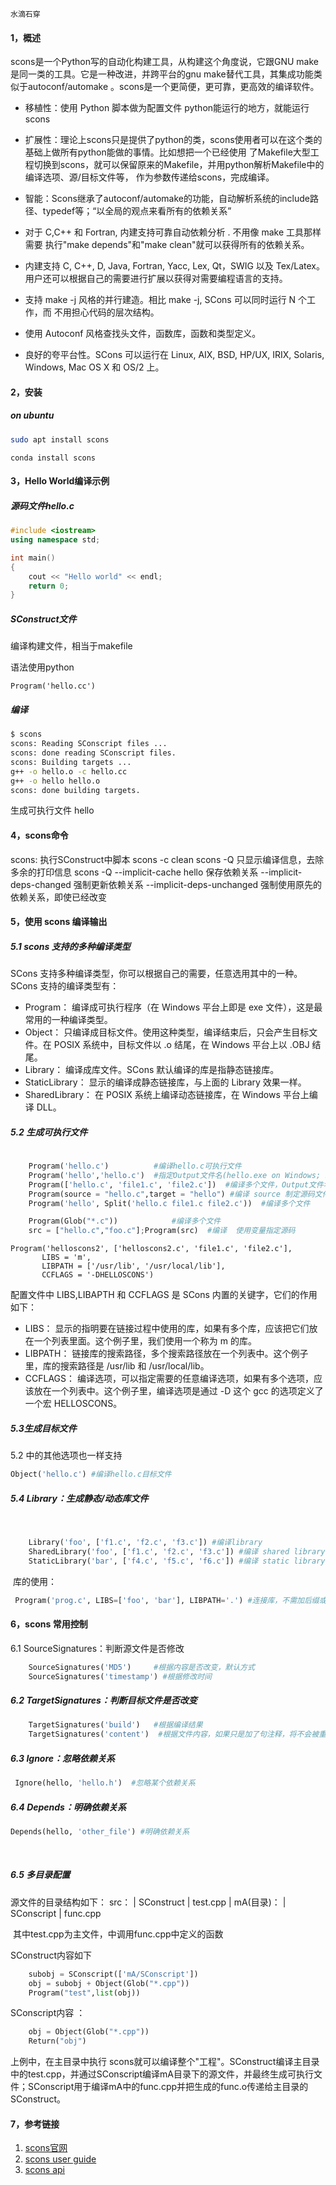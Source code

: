 



```
水滴石穿
```



#### 1，概述

scons是一个Python写的自动化构建工具，从构建这个角度说，它跟GNU make是同一类的工具。它是一种改进，并跨平台的gnu make替代工具，其集成功能类似于autoconf/automake 。scons是一个更简便，更可靠，更高效的编译软件。

- 移植性：使用 Python 脚本做为配置文件 python能运行的地方，就能运行scons


-  扩展性：理论上scons只是提供了python的类，scons使用者可以在这个类的基础上做所有python能做的事情。比如想把一个已经使用
  了Makefile大型工程切换到scons，就可以保留原来的Makefile，并用python解析Makefile中的编译选项、源/目标文件等，
  作为参数传递给scons，完成编译。
- 智能：Scons继承了autoconf/automake的功能，自动解析系统的include路径、typedef等；“以全局的观点来看所有的依赖关系”

- 对于 C,C++ 和 Fortran, 内建支持可靠自动依赖分析 . 不用像 make 工具那样需要 执行"make depends"和"make clean"就可以获得所有的依赖关系。
- 内建支持 C, C++, D, Java, Fortran, Yacc, Lex, Qt，SWIG 以及 Tex/Latex。 用户还可以根据自己的需要进行扩展以获得对需要编程语言的支持。
- 支持 make -j 风格的并行建造。相比 make -j, SCons 可以同时运行 N 个工作，而 不用担心代码的层次结构。
- 使用 Autoconf 风格查找头文件，函数库，函数和类型定义。
- 良好的夸平台性。SCons 可以运行在 Linux, AIX, BSD, HP/UX, IRIX, Solaris,   Windows, Mac OS X 和 OS/2 上。



#### 2，安装

##### on ubuntu

```bash
sudo apt install scons
```



```
conda install scons
```



#### 3，Hello World编译示例

##### 源码文件hello.c

```c++
#include <iostream>
using namespace std;

int main()
{
    cout << "Hello world" << endl;
    return 0;
}
```

##### SConstruct文件

编译构建文件，相当于makefile

语法使用python

```
Program('hello.cc')
```

##### 编译

```bash
$ scons
scons: Reading SConscript files ...
scons: done reading SConscript files.
scons: Building targets ...
g++ -o hello.o -c hello.cc
g++ -o hello hello.o
scons: done building targets.

```

生成可执行文件 hello



#### 4，scons命令

scons: 执行SConstruct中脚本
    scons -c   clean
    scons -Q  只显示编译信息，去除多余的打印信息
    scons -Q   --implicit-cache hello 保存依赖关系
                   --implicit-deps-changed   强制更新依赖关系
                   --implicit-deps-unchanged  强制使用原先的依赖关系，即使已经改变



#### 5，使用 scons 编译输出 

##### 5.1 scons 支持的多种编译类型

SCons 支持多种编译类型，你可以根据自己的需要，任意选用其中的一种。SCons 支持的编译类型有： 

- Program： 编译成可执行程序（在 Windows 平台上即是 exe 文件），这是最常用的一种编译类型。
- Object： 只编译成目标文件。使用这种类型，编译结束后，只会产生目标文件。在 POSIX 系统中，目标文件以 .o 结尾，在 Windows 平台上以 .OBJ 结尾。
- Library： 编译成库文件。SCons 默认编译的库是指静态链接库。
- StaticLibrary： 显示的编译成静态链接库，与上面的 Library 效果一样。
- SharedLibrary： 在 POSIX 系统上编译动态链接库，在 Windows 平台上编译 DLL。



##### 5.2 生成可执行文件

```python
	
    Program('hello.c')  		#编译hello.c可执行文件
    Program('hello','hello.c') 	#指定Output文件名(hello.exe on Windows; hello on POSIX)
    Program(['hello.c', 'file1.c', 'file2.c']) 	#编译多个文件，Output文件名以第一个文件命名
    Program(source = "hello.c",target = "hello") #编译 source 制定源码文件名，target 输出
    Program('hello', Split('hello.c file1.c file2.c'))  #编译多个文件

    Program(Glob("*.c"))			#编译多个文件
    src = ["hello.c","foo.c"];Program(src)  #编译  使用变量指定源码
```





```
Program('helloscons2', ['helloscons2.c', 'file1.c', 'file2.c'], 
       LIBS = 'm', 
       LIBPATH = ['/usr/lib', '/usr/local/lib'], 
       CCFLAGS = '-DHELLOSCONS')
```



 配置文件中 LIBS,LIBAPTH 和 CCFLAGS 是 SCons 内置的关键字，它们的作用如下： 

- LIBS： 显示的指明要在链接过程中使用的库，如果有多个库，应该把它们放在一个列表里面。这个例子里，我们使用一个称为 m 的库。
- LIBPATH： 链接库的搜索路径，多个搜索路径放在一个列表中。这个例子里，库的搜索路径是 /usr/lib 和 /usr/local/lib。
- CCFLAGS： 编译选项，可以指定需要的任意编译选项，如果有多个选项，应该放在一个列表中。这个例子里，编译选项是通过 -D 这个 gcc 的选项定义了一个宏 HELLOSCONS。

##### 5.3生成目标文件

5.2 中的其他选项也一样支持

```python
Object('hello.c') #编译hello.c目标文件
```



##### 5.4 Library：生成静态/动态库文件

​    

```python
	Library('foo', ['f1.c', 'f2.c', 'f3.c']) #编译library
    SharedLibrary('foo', ['f1.c', 'f2.c', 'f3.c']) #编译 shared library
    StaticLibrary('bar', ['f4.c', 'f5.c', 'f6.c']) #编译 static library
```

​    库的使用：

```python
 Program('prog.c', LIBS=['foo', 'bar'], LIBPATH='.') #连接库，不需加后缀或是前缀
```

 

#### 6，scons 常用控制

  

6.1 SourceSignatures：判断源文件是否修改
    

```python
	SourceSignatures('MD5')     #根据内容是否改变，默认方式
    SourceSignatures('timestamp') #根据修改时间
```

 

##### 6.2 TargetSignatures：判断目标文件是否改变

```python
	TargetSignatures('build')   #根据编译结果
    TargetSignatures('content')  #根据文件内容，如果只是加了句注释，将不会被重新编译
```

##### 6.3 Ignore：忽略依赖关系

```python
 Ignore(hello, 'hello.h')  #忽略某个依赖关系
```

##### 6.4 Depends：明确依赖关系

```python
Depends(hello, 'other_file') #明确依赖关系 
```

​    

##### 6.5 多目录配置

源文件的目录结构如下：
    src：
    |    SConstruct
    |    test.cpp
    |    mA(目录)：
         |     SConscript
         |     func.cpp

​    其中test.cpp为主文件，中调用func.cpp中定义的函数

SConstruct内容如下

```python
	subobj = SConscript(['mA/SConscript'])
 	obj = subobj + Object(Glob("*.cpp"))
 	Program("test",list(obj))

```

SConscript内容 ：

```python
	obj = Object(Glob("*.cpp"))
 	Return("obj")
```



上例中，在主目录中执行 scons就可以编译整个"工程"。SConstruct编译主目录中的test.cpp，并通过SConscript编译mA目录下的源文件，并最终生成可执行文件；SConscript用于编译mA中的func.cpp并把生成的func.o传递给主目录的SConstruct。



#### 7，参考链接

1. [scons官网](https://www.scons.org/)
2. [scons user guide](https://scons.org/doc/3.0.5/PDF/scons-user.pdf)
3. [scons api ](https://scons.org/doc/3.0.5/PDF/scons-api.pdf)